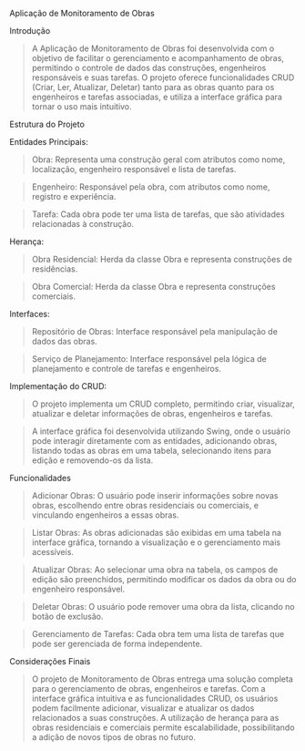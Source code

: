 Aplicação de Monitoramento de Obras

Introdução

> A Aplicação de Monitoramento de Obras foi desenvolvida com o objetivo de facilitar o gerenciamento e acompanhamento de obras, permitindo o controle de dados das construções, engenheiros responsáveis e suas tarefas. O projeto oferece funcionalidades CRUD (Criar, Ler, Atualizar, Deletar) tanto para as obras quanto para os engenheiros e tarefas associadas, e utiliza a interface gráfica para tornar o uso mais intuitivo.

Estrutura do Projeto

Entidades Principais:

> Obra: Representa uma construção geral com atributos como nome, localização, engenheiro responsável e lista de tarefas.

> Engenheiro: Responsável pela obra, com atributos como nome, registro e experiência.

> Tarefa: Cada obra pode ter uma lista de tarefas, que são atividades relacionadas à construção.

Herança:

> Obra Residencial: Herda da classe Obra e representa construções de residências.

> Obra Comercial: Herda da classe Obra e representa construções comerciais.

Interfaces:

> Repositório de Obras: Interface responsável pela manipulação de dados das obras.

> Serviço de Planejamento: Interface responsável pela lógica de planejamento e controle de tarefas e engenheiros.

Implementação do CRUD:

> O projeto implementa um CRUD completo, permitindo criar, visualizar, atualizar e deletar informações de obras, engenheiros e tarefas.

> A interface gráfica foi desenvolvida utilizando Swing, onde o usuário pode interagir diretamente com as entidades, adicionando obras, listando todas as obras em uma tabela, selecionando itens para edição e removendo-os da lista.

Funcionalidades

> Adicionar Obras: O usuário pode inserir informações sobre novas obras, escolhendo entre obras residenciais ou comerciais, e vinculando engenheiros a essas obras.

> Listar Obras: As obras adicionadas são exibidas em uma tabela na interface gráfica, tornando a visualização e o gerenciamento mais acessíveis.

> Atualizar Obras: Ao selecionar uma obra na tabela, os campos de edição são preenchidos, permitindo modificar os dados da obra ou do engenheiro responsável.

> Deletar Obras: O usuário pode remover uma obra da lista, clicando no botão de exclusão.

> Gerenciamento de Tarefas: Cada obra tem uma lista de tarefas que pode ser gerenciada de forma independente.

Considerações Finais

> O projeto de Monitoramento de Obras entrega uma solução completa para o gerenciamento de obras, engenheiros e tarefas. Com a interface gráfica intuitiva e as funcionalidades CRUD, os usuários podem facilmente adicionar, visualizar e atualizar os dados relacionados a suas construções. A utilização de herança para as obras residenciais e comerciais permite escalabilidade, possibilitando a adição de novos tipos de obras no futuro.